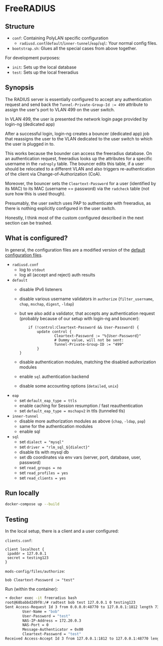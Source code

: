 # FreeRADIUS

## Structure

* `conf`: Containing PolyLAN specific configuration
  * `radiusd.conf`/`default`/`inner-tunnel`/`eap`/`sql`: Your normal config files.
* `bootstrap.sh`: Glues all the special cases from above together.

For development purposes:

* `init`: Sets up the local database
* `test`: Sets up the local freeradius

## Synopsis

The RADIUS server is essentially configured to accept any authentication request and send back the `Tunnel-Private-Group-Id := 499` attribute to assign the user's port to VLAN 499 on the user switch.

In VLAN 499, the user is presented the network login page provided by login-ng (dedicated app)

After a successful login, login-ng creates a bouncer (dedicated app) job that reassigns the user to the VLAN dedicated to the user switch to which the user is plugged in to.

This works because the bounder can access the freeradius database. On an authentication request, freeradius looks up the attributes for a specific username in the `radreply` table. The bouncer edits this table, if a user should be relocated to a different VLAN and also triggers re-authentication of the client via Change-of-Authorization (CoA).

Moreover, the bouncer sets the `Cleartext-Password` for a user (identified by its MAC) to its MAC (username == password) via the `radcheck` table (not sure how this is used though).

Presumably, the user switch uses PAP to authenticate with freeradius, as there is nothing explicitly configured in the user switch.

Honestly, I think most of the custom configured described in the next section can be trashed.

## What is configured?

In general, the configuration files are a modified version of the [default configuration files](https://github.com/FreeRADIUS/freeradius-server/tree/release_3_2_0/raddb).

* `radiusd.conf`
  * log to `stdout`
  * log all (accept and reject) auth results
* `default`
  * disable IPv6 listeners
  * disable various username validators in `authorize` (`filter_username`, `chap`, `mschap`, `digest`, `-ldap`)
  * but we also add a validator, that accepts any authentication request (probably because of our setup with login-ng and bouncer):

    ```text
        if (!control:Cleartext-Password && User-Password) {
            update control {
                    Cleartext-Password := "%{User-Password}"
                    # Dummy value, will not be sent:
                    Tunnel-Private-Group-ID := "499"
            }
    }
    ```

  * disable authentication modules, matching the disabled authorization modules
  * enable `sql` authentication backend
  * disable some accounting options (`detailed`, `unix`)
* `eap`
  * set `default_eap_type = ttls`
  * enable caching for Session resumption / fast reauthentication
  * set `default_eap_type = mschapv2` in ttls (tunneled tls)
* `inner-tunnel`
  * disable more authorization modules as above (`chap`, `-ldap`, `pap`)
  * same for the authentication modules
  * enable sql
* `sql`
  * set `dialect = "mysql"`
  * set `driver = "rlm_sql_${dialect}"`
  * disable tls with mysql db
  * set db coordinates via env vars (server, port, database, user, password)
  * set `read_groups = no`
  * set `read_profiles = yes`
  * set `read_clients = yes`

## Run locally

```bash
docker-compose up --build
```

## Testing

In the local setup, there is a client and a user configured:

`clients.conf`:

```text
client localhost {
 ipaddr = 127.0.0.1
 secret = testing123
}
```

`mods-config/files/authorize`:

```text
bob Cleartext-Password := "test"
```

Run (within the container):

```bash
➜ docker exec -it freeradius bash
root@68babbd2d9f0:/# radtest bob test 127.0.0.1 0 testing123
Sent Access-Request Id 3 from 0.0.0.0:48770 to 127.0.0.1:1812 length 73
        User-Name = "bob"
        User-Password = "test"
        NAS-IP-Address = 172.20.0.3
        NAS-Port = 0
        Message-Authenticator = 0x00
        Cleartext-Password = "test"
Received Access-Accept Id 3 from 127.0.0.1:1812 to 127.0.0.1:48770 length 20
```
